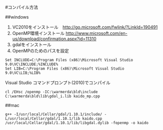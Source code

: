 #コンパイル方法

##windows
1. VC2010をインストール　http://go.microsoft.com/fwlink/?LinkId=190491
2. OpenMP環境インストール http://www.microsoft.com/en-us/download/confirmation.aspx?id=11310
3. gdalをインストール
4. OpenMPのためのパスを設定

```
Set INCLUDE=C:\Program Files (x86)\Microsoft Visual Studio 9.0\VC\INCLUDE;%INCLUDE%
Set LIB=C:\Program Files (x86)\Microsoft Visual Studio 9.0\VC\LIB;%LIB%
```
Visual Studio コマンドプロンプト(2010)でコンパイル

```
cl /EHsc /openmp -IC:\warmerda\bld\include C:\warmerda\bld\lib\gdal_i.lib kaido_mp.cpp
```

##mac

```
g++ -I/usr/local/Cellar/gdal/1.10.1/include/ -L/usr/local/Cellar/gdal/1.10.1/lib kaido.cpp /usr/local/Cellar/gdal/1.10.1/lib/libgdal.dylib -fopenmp -o kaido
```